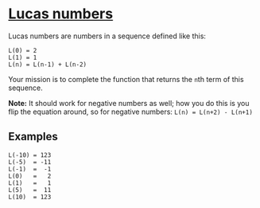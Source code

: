 # [Lucas numbers](https://www.codewars.com/kata/lucas-numbers "https://www.codewars.com/kata/55a7de09273f6652b200002e")

Lucas numbers are numbers in a sequence defined like this:
```
L(0) = 2
L(1) = 1
L(n) = L(n-1) + L(n-2)
```

Your mission is to complete the function that returns the `n`th term of this sequence.

**Note:** It should work for negative numbers as well; how you do this is you flip the equation around, so for negative numbers: `L(n) = L(n+2) - L(n+1)`


## Examples
```
L(-10) = 123
L(-5)  = -11
L(-1)  =  -1
L(0)   =   2
L(1)   =   1
L(5)   =  11
L(10)  = 123
```